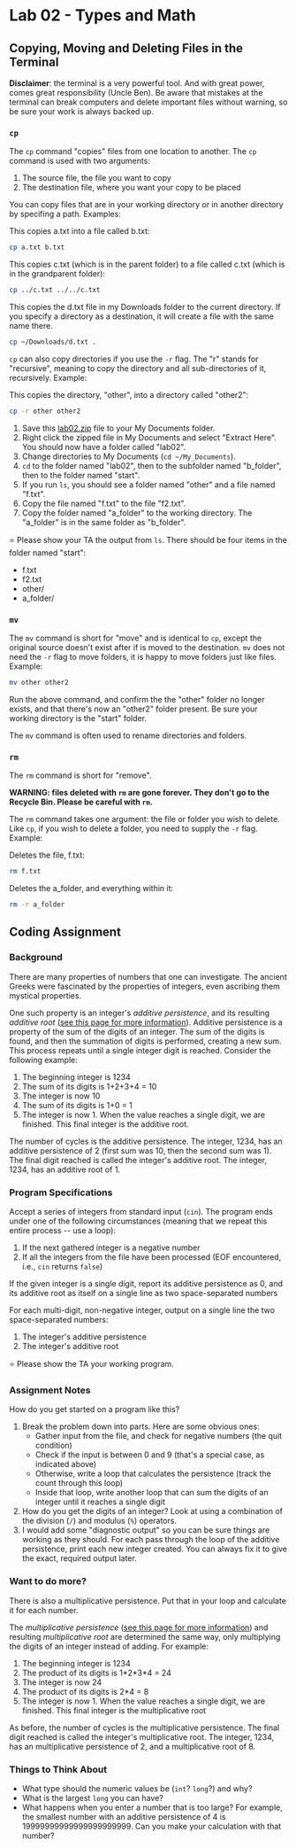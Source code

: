 # Lab 02 - Types and Math

## Copying, Moving and Deleting Files in the Terminal

**Disclaimer**: the terminal is a very powerful tool. And with great power, comes great responsibility (Uncle Ben). Be aware that mistakes at the terminal can break computers and delete important files without warning, so be sure your work is always backed up.

### `cp`

The `cp` command "copies" files from one location to another. The `cp` command is used with two arguments:

1. The source file, the file you want to copy
2. The destination file, where you want your copy to be placed

You can copy files that are in your working directory or in another directory by specifing a path. Examples:

This copies a.txt into a file called b.txt:

```bash
cp a.txt b.txt
```

This copies c.txt (which is in the parent folder) to a file called c.txt (which is in the grandparent folder):

```bash
cp ../c.txt ../../c.txt
```

This copies the d.txt file in my Downloads folder to the current directory. If you specify a directory as a destination, it will create a file with the same name there.

```bash
cp ~/Downloads/d.txt .
```

`cp` can also copy directories if you use the `-r` flag. The "r" stands for "recursive", meaning to copy the directory and all sub-directories of it, recursively. Example:

This copies the directory, "other", into a directory called "other2":

```bash
cp -r other other2
```

1. Save this [lab02.zip](../.assets/extra/lab02.zip) file to your My Documents folder.
2. Right click the zipped file in My Documents and select "Extract Here". You should now have a folder called "lab02".
3. Change directories to My Documents (`cd ~/My_Documents`).
4. `cd` to the folder named "lab02", then to the subfolder named "b_folder", then to the folder named "start".
5. If you run `ls`, you should see a folder named "other" and a file named "f.txt".
6. Copy the file named "f.txt" to the file "f2.txt".
7. Copy the folder named "a_folder" to the working directory. The "a_folder" is in the same folder as "b_folder".

⭐ Please show your TA the output from `ls`. There should be four items in the folder named "start":

- f.txt
- f2.txt
- other/
- a_folder/

### `mv`

The `mv` command is short for "move" and is identical to `cp`, except the original source doesn't exist after if is moved to the destination. `mv` does not need the `-r` flag to move folders, it is happy to move folders just like files. Example:

```bash
mv other other2
```

Run the above command, and confirm the the "other" folder no longer exists, and that there's now an "other2" folder present. Be sure your working directory is the "start" folder.

The `mv` command is often used to rename directories and folders.

### `rm`

The `rm` command is short for "remove". 

**WARNING: files deleted with `rm` are gone forever. They don't go to the Recycle Bin. Please be careful with `rm`.**

The `rm` command takes one argument: the file or folder you wish to delete. Like `cp`, if you wish to delete a folder, you need to supply the `-r` flag. Example:

Deletes the file, f.txt:

```bash
rm f.txt
```

Deletes the a_folder, and everything within it:

```bash
rm -r a_folder
```

## Coding Assignment

### Background

There are many properties of numbers that one can investigate. The ancient Greeks were fascinated by the properties of integers, even ascribing them mystical properties.

One such property is an integer's _additive persistence_, and its resulting _additive root_ ([see this page for more information](http://mathworld.wolfram.com/AdditivePersistence.html)). Additive persistence is a property of the sum of the digits of an integer. The sum of the digits is found, and then the summation of digits is performed, creating a new sum. This process repeats until a single integer digit is reached. Consider the following example:

1.  The beginning integer is 1234
2.  The sum of its digits is 1+2+3+4 = 10
3.  The integer is now 10
4.  The sum of its digits is 1+0 = 1
5.  The integer is now 1. When the value reaches a single digit, we are finished. This final integer is the additive root.

The number of cycles is the additive persistence. The integer, 1234, has an additive persistence of 2 (first sum was 10, then the second sum was 1). The final digit reached is called the integer's additive root. The integer, 1234, has an additive root of 1.

### Program Specifications

Accept a series of integers from standard input (`cin`). The program ends under one of the following circumstances (meaning that we repeat this entire process -- use a loop):
1.  If the next gathered integer is a negative number
2.  If all the integers from the file have been processed (EOF encountered, i.e., `cin` returns `false`)

If the given integer is a single digit, report its additive persistence as 0, and its additive root as itself on a single line as two space-separated numbers

For each multi-digit, non-negative integer, output on a single line the two space-separated numbers:
1.  The integer's additive persistence
2.  The integer's additive root

⭐ Please show the TA your working program.

### Assignment Notes

How do you get started on a program like this?

1.  Break the problem down into parts. Here are some obvious ones:
    - Gather input from the file, and check for negative numbers (the quit condition)
    - Check if the input is between 0 and 9 (that's a special case, as indicated above)
    - Otherwise, write a loop that calculates the persistence (track the count through this loop)
    - Inside that loop, write another loop that can sum the digits of an integer until it reaches a single digit
2.  How do you get the digits of an integer? Look at using a combination of the division (`/`) and modulus (`%`) operators.
3.  I would add some "diagnostic output" so you can be sure things are working as they should. For each pass through the loop of the additive persistence, print each new integer created. You can always fix it to give the exact, required output later.

### Want to do more?

There is also a multiplicative persistence. Put that in your loop and calculate it for each number.

The _multiplicative persistence_ ([see this page for more information](http://mathworld.wolfram.com/MultiplicativePersistence.html)) and resulting _multiplicative root_ are determined the same way, only multiplying the digits of an integer instead of adding. For example:

1.  The beginning integer is 1234
2.  The product of its digits is 1\*2\*3\*4 = 24
3.  The integer is now 24
4.  The product of its digits is 2\*4 = 8
5.  The integer is now 1. When the value reaches a single digit, we are finished. This final integer is the multiplicative root

As before, the number of cycles is the multiplicative persistence. The final digit reached is called the integer's multiplicative root. The integer, 1234, has an multiplicative persistence of 2, and a multiplicative root of 8.

### Things to Think About

- What type should the numeric values be (`int`? `long`?) and why?
- What is the largest `long` you can have?
- What happens when you enter a number that is too large? For example, the smallest number with an additive persistence of 4 is 19999999999999999999999. Can you make your calculation with that number?